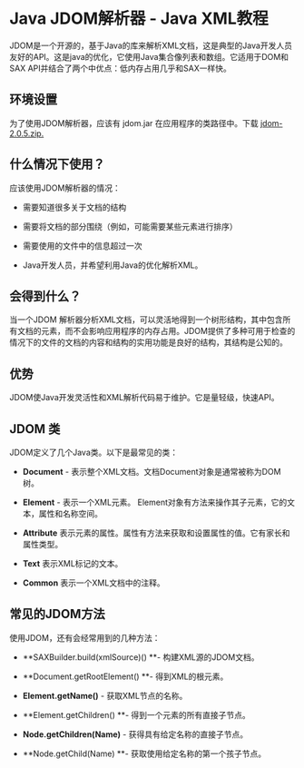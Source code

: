 # Java JDOM解析器 - Java XML教程

JDOM是一个开源的，基于Java的库来解析XML文档，这是典型的Java开发人员友好的API。这是java的优化，它使用Java集合像列表和数组。它适用于DOM和SAX API并结合了两个中优点：低内存占用几乎和SAX一样快。

## 环境设置

为了使用JDOM解析器，应该有 jdom.jar 在应用程序的类路径中。下载 [jdom-2.0.5.zip.](http://www.jdom.org/dist/binary/jdom-2.0.5.zip)

## 什么情况下使用？

应该使用JDOM解析器的情况：

*   需要知道很多关于文档的结构

*   需要将文档的部分围绕（例如，可能需要某些元素进行排序）

*   需要使用的文件中的信息超过一次

*   Java开发人员，并希望利用Java的优化解析XML。

## 会得到什么？

当一个JDOM 解析器分析XML文档，可以灵活地得到一个树形结构，其中包含所有文档的元素，而不会影响应用程序的内存占用。JDOM提供了多种可用于检查的情况下的文件的文档的内容和结构的实用功能是良好的结构，其结构是公知的。

## 优势

JDOM使Java开发灵活性和XML解析代码易于维护。它是量轻级，快速API。

## JDOM 类

JDOM定义了几个Java类。以下是最常见的类：

*   **Document** - 表示整个XML文档。文档Document对象是通常被称为DOM树。

*   **Element** - 表示一个XML元素。 Element对象有方法来操作其子元素，它的文本，属性和名称空间。

*   **Attribute** 表示元素的属性。属性有方法来获取和设置属性的值。它有家长和属性类型。

*   **Text** 表示XML标记的文本。

*   **Common** 表示一个XML文档中的注释。

## 常见的JDOM方法

使用JDOM，还有会经常用到的几种方法：

*   **SAXBuilder.build(xmlSource)() **- 构建XML源的JDOM文档。

*   **Document.getRootElement() **- 得到XML的根元素。

*   **Element.getName()** - 获取XML节点的名称。

*   **Element.getChildren() **- 得到一个元素的所有直接子节点。

*   **Node.getChildren(Name)** - 获得具有给定名称的直接子节点。

*   **Node.getChild(Name) **- 获取使用给定名称的第一个孩子节点。

 
